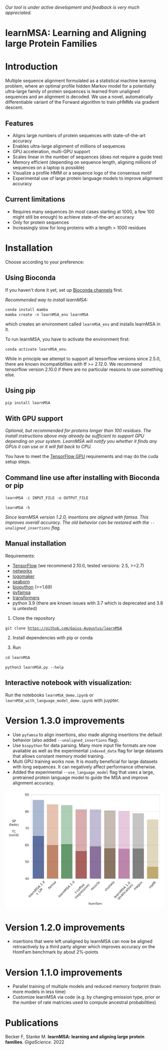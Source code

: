 *Our tool is under active development and feedback is very much appreciated.*

# learnMSA: Learning and Aligning large Protein Families

# Introduction
Multiple sequence alignment formulated as a statistical machine learning problem, where an optimal profile hidden Markov model for a potentially ultra-large family of protein sequences is learned from unaligned sequences and an alignment is decoded. We use a novel, automatically differentiable variant of the Forward algorithm to train pHMMs via gradient descent.

## Features

- Aligns large numbers of protein sequences with state-of-the-art accuracy
- Enables ultra-large alignment of millions of sequences 
- GPU acceleration, multi-GPU support
- Scales linear in the number of sequences (does not require a guide tree)
- Memory efficient (depending on sequence length, aligning millions of sequences on a laptop is possible)
- Visualize a profile HMM or a sequence logo of the consensus motif
- Experimental use of large protein language models to improve alignment accuracy

## Current limitations

- Requires many sequences (in most cases starting at 1000, a few 100 might still be enough) to achieve state-of-the-art accuracy
- Only for protein sequences
- Increasingly slow for long proteins with a length > 1000 residues

# Installation

Choose according to your preference:

## Using Bioconda
  
  If you haven't done it yet, set up [Bioconda channels](https://bioconda.github.io/) first.

  *Recommended way to install learnMSA:*

  ```
  conda install mamba
  mamba create -n learnMSA_env learnMSA
  ```
  
  which creates an environment called `learnMSA_env` and installs learnMSA in it.
  
  To run learnMSA, you have to activate the environment first:
  
  <code>conda activate learnMSA_env</code>.

  While in principle we attempt to support all tensorflow versions since 2.5.0, there are known incompatiblities with tf >= 2.12.0. We recommend tensorflow version 2.10.0 if there are no particular reasons to use something else.

## Using pip
  
  <code>pip install learnMSA</code>
  
## With GPU support

*Optional, but recommended for proteins longer than 100 residues. The install instructions above may already be sufficient to support GPU depending on your system. LearnMSA will notify you whether it finds any GPUs it can use or it will fall back to CPU.*

You have to meet the [TensorFlow GPU](https://www.tensorflow.org/install/gpu) requirements and may do the cuda setup steps.

## Command line use after installing with Bioconda or pip

<code>learnMSA -i INPUT_FILE -o OUTPUT_FILE</code>
  
<code>learnMSA -h</code>

*Since learnMSA version 1.2.0, insertions are aligned with famsa. This improves overall accuracy. The old behavior can be restored with the `--unaligned_insertions` flag.*

## Manual installation

Requirements:
- [TensorFlow](https://github.com/tensorflow/tensorflow) (we recommend 2.10.0, tested versions: 2.5, >=2.7)
- [networkx](https://networkx.org/) 
- [logomaker](https://logomaker.readthedocs.io/en/latest/)
- [seaborn](https://seaborn.pydata.org/)
- [biopython](https://biopython.org/) (>=1.69)
- [pyfamsa](https://pypi.org/project/pyfamsa/)
- [transformers](https://huggingface.co/docs/transformers/index)
- python 3.9 (there are known issues with 3.7 which is deprecated and 3.8 is untested)

1. Clone the repository 

  <code>git clone https://github.com/Gaius-Augustus/learnMSA</code>
  
2. Install dependencies with pip or conda
  
3. Run

  <code>cd learnMSA</code>
  
  <code>python3 learnMSA.py --help</code>
  

## Interactive notebook with visualization:

Run the notebooks <code>learnMSA_demo.ipynb</code> or <code>learnMSA_with_language_model_demo.ipynb</code> with juypter.

# Version 1.3.0 improvements

- Use `pyfamsa` to align insertions, also made aligning insertions the default behavior (also added `--unaligned_insertions` flag).
- Use `biopython` for data parsing. Many more input file formats are now available as well as the experimental `indexed_data` flag for large datasets that allows constant memory model training. 
- Multi GPU training works now. It is mostly beneficial for large datasets with long sequences. It can negatively affect performance otherwise.
- Added the experimental `--use_language_model` flag that uses a large, pretrained protein language model to guide the MSA and improve alignment accuracy.
  
![alt text](https://github.com/felbecker/snakeMSA/blob/main/plots/SP_TC.png?raw=true)

# Version 1.2.0 improvements

- insertions that were left unaligned by learnMSA can now be aligned retroactively by a third party aligner which improves accuracy on the HomFam benchmark by about 2%-points

# Version 1.1.0 improvements

- Parallel training of multiple models and reduced memory footprint (train more models in less time)
- Customize learnMSA via code (e.g. by changing emission type, prior or the number of rate matricies used to compute ancestral probabilities)

# Publications

Becker F, Stanke M. **learnMSA: learning and aligning large protein families**. *GigaScience*. 2022

